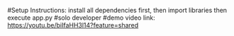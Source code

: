 #Setup Instructions: install all dependencies first, then import libraries then execute app.py
#solo developer
#demo video link: https://youtu.be/biIfaHH3l14?feature=shared 
